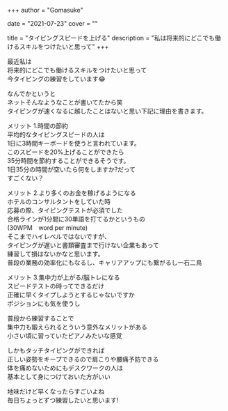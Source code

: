 +++
author = "Gomasuke"

date = "2021-07-23"
cover = ""

title = "タイピングスピードを上げる"
description = "私は将来的にどこでも働けるスキルをつけたいと思って"
+++

最近私は  
将来的にどこでも働けるスキルをつけたいと思って  
今タイピングの練習をしています😂  
  
なんでかというと  
ネットそんなようなことが書いてたから笑  
タイピングが速くなるに越したことはないと思い下記に理由を書きます。  
  
メリット 1.時間の節約  
平均的なタイピングスピードの人は  
1日に3時間キーボードを使うと言われています。  
このスピードを20%上げることができたら  
35分時間を節約することができるそうです。  
1日35分の時間が空いたら何をしますか?だって  
すごくない？  
  
メリット 2.より多くのお金を稼げるようになる  
ホテルのコンサルタントをしていた時  
応募の際、タイピングテストが必須でした  
合格ラインが1分間に30単語を打てるかというもの  
(30WPM　word per minute)  
そこまでハイレベルではないですが、  
タイピングが遅いと書類審査まで行けない企業もあって  
練習して損はないかなと思います。  
普段の業務の効率化にもなるし、キャリアアップにも繋がるし一石二鳥  
  
メリット 3.集中力が上がる/脳トレになる  
スピードテストの時ってできるだけ  
正確に早くタイプしようとするじゃないですか  
ポジションにも気を使うし  
  
普段から練習することで  
集中力も鍛えられるとういう意外なメリットがある  
小さい頃に習っていたピアノみたいな感覚  

しかもタッチタイピングができれば  
正しい姿勢をキープできるので肩こりや腰痛予防できる  
体を痛めないためにもデスクワークの人は  
基本として身につけておいた方がいい  
  
地味だけど早くなったらすごいよね  
毎日ちょっとずつ練習したいと思います!  